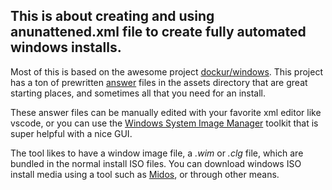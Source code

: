 ## This is about creating and using anunattened.xml file to create fully automated windows installs.

Most of this is based on the awesome project [dockur/windows](https://github.com/dockur/windows). This project has a ton of prewritten [answer](https://github.com/dockur/windows/tree/master/assets) files in the assets directory that are great starting places, and sometimes all that you need for an install.

These answer files can be manually edited with your favorite xml editor like vscode, or you can use the [Windows System Image Manager](https://learn.microsoft.com/en-us/windows-hardware/get-started/adk-install) toolkit that is super helpful with a nice GUI.

The tool likes to have a window image file, a *.wim* or *.clg* file, which are bundled in the normal install ISO files.  You can download windows ISO install media using a tool such as [Midos](https://github.com/ElliotKillick/Mido), or through other means.
